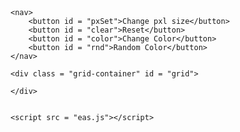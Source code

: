 <!DOCTYPE html>
<header>
    <link rel = "stylesheet" type = "text/css" href = "eas.css">
    <title>etch a sketch</title>
</header>

<body>

    <nav>
        <button id = "pxSet">Change pxl size</button>
        <button id = "clear">Reset</button>
        <button id = "color">Change Color</button>
        <button id = "rnd">Random Color</button>
    </nav>

    <div class = "grid-container" id = "grid">

    </div>


    <script src = "eas.js"></script>
</body>
        
</html>